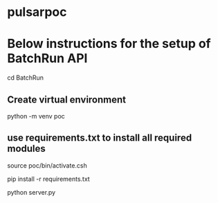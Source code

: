 # pulsarpoc
#  Below instructions for the setup  of BatchRun API 
cd BatchRun
## Create virtual environment 
python -m venv poc 
## use requirements.txt to install all required modules 
source poc/bin/activate.csh

pip install -r requirements.txt

python server.py 

